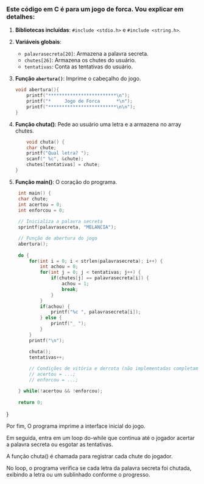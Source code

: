 ### Este código em C é para um jogo de forca. Vou explicar em detalhes:

1. **Bibliotecas incluídas**: `#include <stdio.h>` e `#include <string.h>`.
2. **Variáveis globais**:
   - `palavrasecreta[20]`: Armazena a palavra secreta.
   - `chutes[26]`: Armazena os chutes do usuário.
   - `tentativas`: Conta as tentativas do usuário.

3. **Função `abertura()`**: Imprime o cabeçalho do jogo.
   ```c
   void abertura(){
       printf("*************************\n");
       printf("*     Jogo de Forca      *\n");
       printf("*************************\n\n");
   }

4. **Função chuta()**: Pede ao usuário uma letra e a armazena no array chutes.
    ```c
        void chuta() {
        char chute;
        printf("Qual letra? ");
        scanf(" %c", &chute);
        chutes[tentativas] = chute;
    }

5. **Função main()**: O coração do programa.
   ```c
    int main() {
    char chute;
    int acertou = 0;
    int enforcou = 0;
    
    // Inicializa a palavra secreta
    sprintf(palavrasecreta, "MELANCIA");

    // Função de abertura do jogo
    abertura();
    
    do {
        for(int i = 0; i < strlen(palavrasecreta); i++) {
            int achou = 0;
            for(int j = 0; j < tentativas; j++) {
                if(chutes[j] == palavrasecreta[i]) {
                    achou = 1;
                    break;
                }
            }
            if(achou) {
                printf("%c ", palavrasecreta[i]);
            } else {
                printf("_ ");
            }
        }
        printf("\n");

        chuta();
        tentativas++;
        
        // Condições de vitória e derrota (não implementadas completamente)
        // acertou = ...;
        // enforcou = ...;

    } while(!acertou && !enforcou);
    
    return 0;
}

Por fim, O programa imprime a interface inicial do jogo.

Em seguida, entra em um loop do-while que continua até o jogador acertar a palavra secreta ou esgotar as tentativas.

A função chuta() é chamada para registrar cada chute do jogador.

No loop, o programa verifica se cada letra da palavra secreta foi chutada, exibindo a letra ou um sublinhado conforme o progresso.
